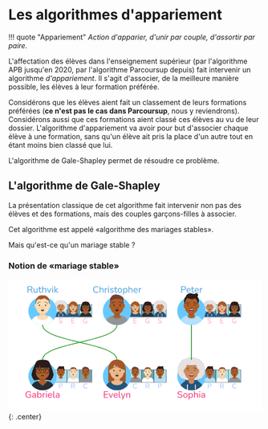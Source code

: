 # Les algorithmes d'appariement

!!! quote "Appariement" 
    *Action d'apparier, d'unir par couple, d'assortir par paire.*


L'affectation des élèves dans l'enseignement supérieur (par l'algorithme APB jusqu'en 2020, par l'algorithme Parcoursup depuis) fait intervenir un algorithme *d'appariement*. Il s'agit d'associer, de la meilleure manière possible, les élèves à leur formation préférée.

Considérons que les élèves aient fait un classement de leurs formations préférées (**ce n'est pas le cas dans Parcoursup**, nous y reviendrons). Considérons aussi que ces formations aient classé ces élèves au vu de leur dossier. L'algorithme d'appariement va avoir pour but d'associer chaque élève à une formation, sans qu'un élève ait pris la place d'un autre tout en étant moins bien classé que lui.

L'algorithme de Gale-Shapley permet de résoudre ce problème.

## L'algorithme de Gale-Shapley

La présentation classique de cet algorithme fait intervenir non pas des élèves et des formations, mais des couples garçons-filles à associer.

Cet algorithme est appelé «algorithme des mariages stables».

Mais qu'est-ce qu'un mariage stable ?


### Notion de «mariage stable»

![image](data/stable.png){: .center}


